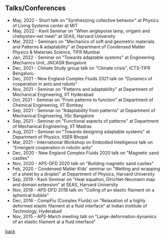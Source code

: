 ## Talks/Conferences
- May, 2022 - Short talk on "Synthesizing collective behavior" at Physics of Living Systems center at MIT
- May, 2022 - Kavli Seminar on "When anglepoise lamp, origami and chebyshev-net meet" at SEAS, Harvard University
- Mar, 2022 - Seminars on "Mechanics of soft and geometric materials and Patterns & adaptability" at Department of Condensed Matter Physics & Materials Science, TIFR Mumbai
- Jan, 2022 - Seminar on "Towards adaptable systems" at Engineering Mechanics Unit, JNCASR Bangalore
- Dec, 2021 - Climate Study group talk on "Climate crisis", ICTS-TIFR Bengaluru
- Dec, 2021 - New England Complex Fluids 2021 talk on "Dynamics of cooperation in ants and robots"
- Nov, 2021 - Seminar on "Patterns and adaptability" at Department of Mechanical Engineering, IIT Hyderabad
- Oct, 2021 - Seminar on "From patterns to function" at Department of Chemical Engineering, IIT Bombay
- Sep, 2021 - Seminar on "Adaptability from patterns" at Department of Mechanical Engineering, IISc Bangalore
- Sep, 2021 - Seminar on "Functional aspects of patterns" at Department of Mechanical Engineering, IIT Madras
- Aug, 2021 - Seminar on "Towards designing adaptable systems" at Department of Physics, IISER Bhopal
- Mar, 2021 - International Workshop on Embodied Intelligence talk on "Emergent cooperation in robotic ants"
- Dec, 2020 - New England Complex Fluids 2020 talk on "Magnetic sand castles"
- Nov, 2020 - APS-DFD 2020 talk on "Building magnetic sand castles"
- Feb, 2020 - Condensed Matter Kids' seminar on "Wetting and wrapping of a sheet by a droplet" at Department of Physics, Harvard University
- Sep, 2019 - Kavli Seminar on "Heat equation, Dirichlet-Neumann map and domain extension" at SEAS, Harvard University
- Nov, 2018 - APS-DFD 2018 talk on "Coiling of an elastic filament on a spherical bubble"
- Dec, 2016 - CompFlu (Complex Fluids) on "Relaxation of a highly deformed elastic filament at a fluid interface" at Indian Institute of Technology, Hyderabad
- Nov, 2015 - APS-March meeting talk on "Large-deformation dynamics of an elastic filament at a fluid interface"

[back](./)
